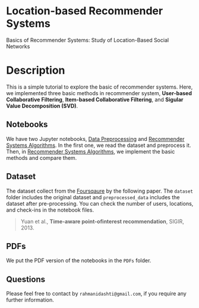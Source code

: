 # Location-based Recommender Systems
Basics of Recommender Systems: Study of Location-Based Social Networks

# Description
This is a simple tutorial to explore the basic of recommender systems. Here, we implemented three basic methods in recommender system, __User-based Collaborative Filtering__, __Item-based Collaborative Filtering__, and __Sigular Value Decomposition (SVD)__.

## Notebooks
We have two Jupyter notebooks, [Data Preprocessing](https://github.com/rahmanidashti/LRSbasics/blob/master/Data%20Preprocessing.ipynb) and [Recommender Systems Algorithms](https://github.com/rahmanidashti/LRSbasics/blob/master/Recommender%20Systems%20Algorithms.ipynb). In the first one, we read the dataset and preprocess it. Then, in [Recommender Systems Algorithms](https://github.com/rahmanidashti/LRSbasics/blob/master/Recommender%20Systems%20Algorithms.ipynb), we implement the basic methods and compare them.

## Dataset
The dataset collect from the [Foursqaure](https://foursquare.com/about) by the following paper. The `dataset` folder includes the original dataset and `preprocessed_data` includes the dataset after pre-processing. You can check the number of users, locations, and check-ins in the notebook files.

> Yuan et al., __Time-aware point-ofinterest recommendation__, SIGIR, 2013.

## PDFs
We put the PDF version of the notebooks in the `PDFs` folder.

## Questions
Please feel free to contact by `rahmanidashti@gmail.com`, if you require any further information.
